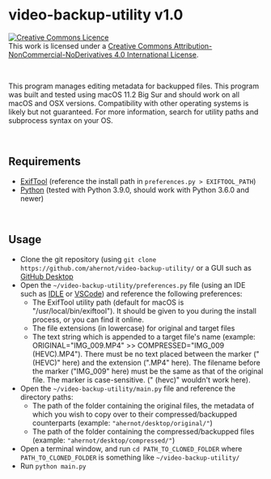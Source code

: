 # video-backup-utility v1.0
<a rel="license" href="http://creativecommons.org/licenses/by-nc-nd/4.0/"><img alt="Creative Commons Licence" style="border-width:0" src="https://i.creativecommons.org/l/by-nc-nd/4.0/80x15.png" /></a><br />This work is licensed under a <a rel="license" href="http://creativecommons.org/licenses/by-nc-nd/4.0/">Creative Commons Attribution-NonCommercial-NoDerivatives 4.0 International License</a>.

<br>

This program manages editing metadata for backupped files.
This program was built and tested using macOS 11.2 Big Sur and should work on all macOS and OSX versions. Compatibility with other operating systems is likely but not guaranteed. For more information, search for utility paths and subprocess syntax on your OS.

<br>

## Requirements
* <a href="https://exiftool.org" target="_blank">ExifTool</a> (reference the install path in `preferences.py > EXIFTOOL_PATH`)
* <a href="https://www.python.org/downloads/" target="_blank">Python</a> (tested with Python 3.9.0, should work with Python 3.6.0 and newer)

<br>

## Usage
* Clone the git repository (using `git clone https://github.com/ahernot/video-backup-utility/` or a GUI such as <a href="https://desktop.github.com" target="_blank">GitHub Desktop</a>
* Open the `~/video-backup-utility/preferences.py` file (using an IDE such as <a href="https://www.python.org/downloads/" target="_blank">IDLE</a> or <a href="https://code.visualstudio.com/download" target="_blank">VSCode</a>) and reference the following preferences:
  * The ExifTool utility path (default for macOS is "/usr/local/bin/exiftool"). It should be given to you during the install process, or you can find it online.
  * The file extensions (in lowercase) for original and target files
  * The text string which is appended to a target file's name (example: ORIGINAL="IMG_009.MP4" >> COMPRESSED="IMG_009 (HEVC).MP4"). There must be no text placed between the marker (" (HEVC)" here) and the extension (".MP4" here). The filename before the marker ("IMG_009" here) must be the same as that of the original file. The marker is case-sensitive. (" (hevc)" wouldn't work here).
* Open the `~/video-backup-utility/main.py` file and reference the directory paths:
  * The path of the folder containing the original files, the metadata of which you wish to copy over to their compressed/backupped counterparts (example: `"ahernot/desktop/original/"`)
  * The path of the folder containing the compressed/backupped files (example: `"ahernot/desktop/compressed/"`)
* Open a terminal window, and run `cd PATH_TO_CLONED_FOLDER` where `PATH_TO_CLONED_FOLDER` is something like `~/video-backup-utility/`
* Run `python main.py`
